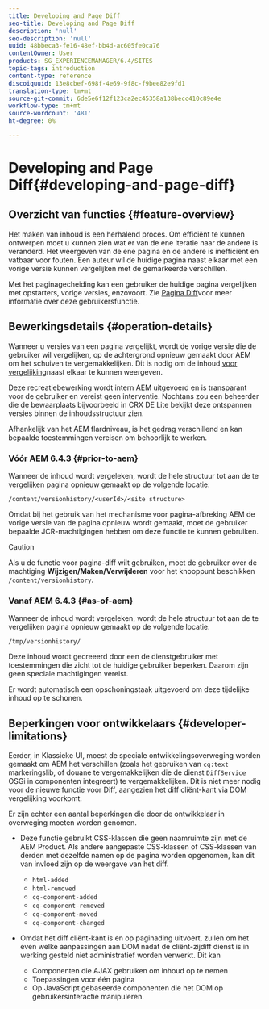 ```yaml
---
title: Developing and Page Diff
seo-title: Developing and Page Diff
description: 'null'
seo-description: 'null'
uuid: 48bbeca3-fe16-48ef-bb4d-ac605fe0ca76
contentOwner: User
products: SG_EXPERIENCEMANAGER/6.4/SITES
topic-tags: introduction
content-type: reference
discoiquuid: 13e8cbef-698f-4e69-9f8c-f9bee82e9fd1
translation-type: tm+mt
source-git-commit: 6de5e6f12f123ca2ec45358a138becc410c89e4e
workflow-type: tm+mt
source-wordcount: '481'
ht-degree: 0%

---
```



# Developing and Page Diff{#developing-and-page-diff}

## Overzicht van functies {#feature-overview}

Het maken van inhoud is een herhalend proces. Om efficiënt te kunnen ontwerpen moet u kunnen zien wat er van de ene iteratie naar de andere is veranderd. Het weergeven van de ene pagina en de andere is inefficiënt en vatbaar voor fouten. Een auteur wil de huidige pagina naast elkaar met een vorige versie kunnen vergelijken met de gemarkeerde verschillen.

Met het paginagecheiding kan een gebruiker de huidige pagina vergelijken met opstarters, vorige versies, enzovoort. Zie [Pagina Diff](/help/sites-authoring/page-diff.md)voor meer informatie over deze gebruikersfunctie.

## Bewerkingsdetails {#operation-details}

Wanneer u versies van een pagina vergelijkt, wordt de vorige versie die de gebruiker wil vergelijken, op de achtergrond opnieuw gemaakt door AEM om het schuiven te vergemakkelijken. Dit is nodig om de inhoud [voor vergelijking](/help/sites-authoring/page-diff.md#presentation-of-differences)naast elkaar te kunnen weergeven.

Deze recreatiebewerking wordt intern AEM uitgevoerd en is transparant voor de gebruiker en vereist geen interventie. Nochtans zou een beheerder die de bewaarplaats bijvoorbeeld in CRX DE Lite bekijkt deze ontspannen versies binnen de inhoudsstructuur zien.

Afhankelijk van het AEM flardniveau, is het gedrag verschillend en kan bepaalde toestemmingen vereisen om behoorlijk te werken.

### Vóór AEM 6.4.3 {#prior-to-aem}

Wanneer de inhoud wordt vergeleken, wordt de hele structuur tot aan de te vergelijken pagina opnieuw gemaakt op de volgende locatie:

`/content/versionhistory/<userId>/<site structure>`

Omdat bij het gebruik van het mechanisme voor pagina-afbreking AEM de vorige versie van de pagina opnieuw wordt gemaakt, moet de gebruiker bepaalde JCR-machtigingen hebben om deze functie te kunnen gebruiken.

>[!CAUTION]
>
>Als u de functie voor pagina-diff wilt gebruiken, moet de gebruiker over de machtiging **Wijzigen/Maken/Verwijderen** voor het knooppunt beschikken `/content/versionhistory`.

### Vanaf AEM 6.4.3 {#as-of-aem}

Wanneer de inhoud wordt vergeleken, wordt de hele structuur tot aan de te vergelijken pagina opnieuw gemaakt op de volgende locatie:

`/tmp/versionhistory/`

Deze inhoud wordt gecreeerd door een de dienstgebruiker met toestemmingen die zicht tot de huidige gebruiker beperken. Daarom zijn geen speciale machtigingen vereist.

Er wordt automatisch een opschoningstaak uitgevoerd om deze tijdelijke inhoud op te schonen.

## Beperkingen voor ontwikkelaars {#developer-limitations}

Eerder, in Klassieke UI, moest de speciale ontwikkelingsoverweging worden gemaakt om AEM het verschillen (zoals het gebruiken van `cq:text` markeringslib, of douane te vergemakkelijken die de dienst `DiffService` OSGi in componenten integreert) te vergemakkelijken. Dit is niet meer nodig voor de nieuwe functie voor Diff, aangezien het diff cliënt-kant via DOM vergelijking voorkomt.

Er zijn echter een aantal beperkingen die door de ontwikkelaar in overweging moeten worden genomen.

* Deze functie gebruikt CSS-klassen die geen naamruimte zijn met de AEM Product. Als andere aangepaste CSS-klassen of CSS-klassen van derden met dezelfde namen op de pagina worden opgenomen, kan dit van invloed zijn op de weergave van het diff.

   * `html-added`
   * `html-removed`
   * `cq-component-added`
   * `cq-component-removed`
   * `cq-component-moved`
   * `cq-component-changed`

* Omdat het diff cliënt-kant is en op paginading uitvoert, zullen om het even welke aanpassingen aan DOM nadat de cliënt-zijdiff dienst is in werking gesteld niet administratief worden verwerkt. Dit kan

   * Componenten die AJAX gebruiken om inhoud op te nemen
   * Toepassingen voor één pagina
   * Op JavaScript gebaseerde componenten die het DOM op gebruikersinteractie manipuleren.

